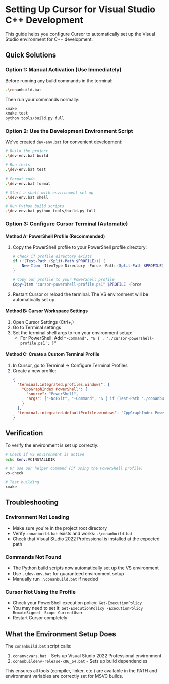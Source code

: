 # Setting Up Cursor for Visual Studio C++ Development

This guide helps you configure Cursor to automatically set up the Visual Studio environment for C++ development.

## Quick Solutions

### Option 1: Manual Activation (Use Immediately)
Before running any build commands in the terminal:
```bash
.\conanbuild.bat
```
Then run your commands normally:
```bash
xmake
xmake test
python tools/build.py full
```

### Option 2: Use the Development Environment Script
We've created `dev-env.bat` for convenient development:
```bash
# Build the project
.\dev-env.bat build

# Run tests
.\dev-env.bat test

# Format code
.\dev-env.bat format

# Start a shell with environment set up
.\dev-env.bat shell

# Run Python build scripts
.\dev-env.bat python tools/build.py full
```

### Option 3: Configure Cursor Terminal (Automatic)

#### Method A: PowerShell Profile (Recommended)
1. Copy the PowerShell profile to your PowerShell profile directory:
   ```powershell
   # Check if profile directory exists
   if (!(Test-Path (Split-Path $PROFILE))) {
       New-Item -ItemType Directory -Force -Path (Split-Path $PROFILE)
   }
   
   # Copy our profile to your PowerShell profile
   Copy-Item "cursor-powershell-profile.ps1" $PROFILE -Force
   ```

2. Restart Cursor or reload the terminal. The VS environment will be automatically set up.

#### Method B: Cursor Workspace Settings
1. Open Cursor Settings (Ctrl+,)
2. Go to Terminal settings
3. Set the terminal shell args to run your environment setup:
   - For PowerShell: Add `"-Command", "& { . './cursor-powershell-profile.ps1'; }"`

#### Method C: Create a Custom Terminal Profile
1. In Cursor, go to Terminal -> Configure Terminal Profiles
2. Create a new profile:
   ```json
   {
     "terminal.integrated.profiles.windows": {
       "CppGraphIndex PowerShell": {
         "source": "PowerShell",
         "args": ["-NoExit", "-Command", "& { if (Test-Path './conanbuild.bat') { Write-Host 'Setting up VS environment...' -ForegroundColor Yellow; cmd /c './conanbuild.bat' >$null 2>&1; Write-Host 'VS environment ready!' -ForegroundColor Green } }"]
       }
     },
     "terminal.integrated.defaultProfile.windows": "CppGraphIndex PowerShell"
   }
   ```

## Verification

To verify the environment is set up correctly:
```bash
# Check if VS environment is active
echo $env:VCINSTALLDIR

# Or use our helper command (if using the PowerShell profile)
vs-check

# Test building
xmake
```

## Troubleshooting

### Environment Not Loading
- Make sure you're in the project root directory
- Verify `conanbuild.bat` exists and works: `.\conanbuild.bat`
- Check that Visual Studio 2022 Professional is installed at the expected path

### Commands Not Found
- The Python build scripts now automatically set up the VS environment
- Use `.\dev-env.bat` for guaranteed environment setup
- Manually run `.\conanbuild.bat` if needed

### Cursor Not Using the Profile
- Check your PowerShell execution policy: `Get-ExecutionPolicy`
- You may need to set it: `Set-ExecutionPolicy -ExecutionPolicy RemoteSigned -Scope CurrentUser`
- Restart Cursor completely

## What the Environment Setup Does

The `conanbuild.bat` script calls:
1. `conanvcvars.bat` - Sets up Visual Studio 2022 Professional environment
2. `conanbuildenv-release-x86_64.bat` - Sets up build dependencies

This ensures all tools (compiler, linker, etc.) are available in the PATH and environment variables are correctly set for MSVC builds.